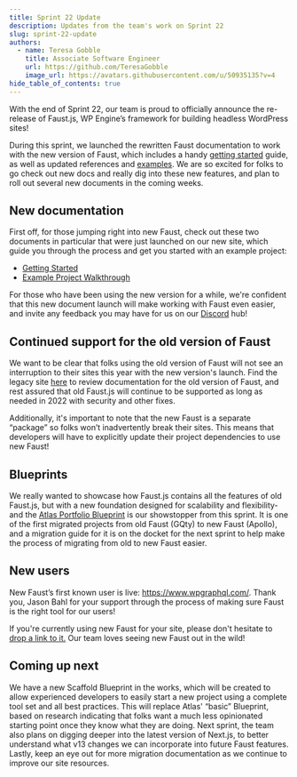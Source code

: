 ```yaml
---
title: Sprint 22 Update
description: Updates from the team's work on Sprint 22
slug: sprint-22-update
authors:
  - name: Teresa Gobble
    title: Associate Software Engineer
    url: https://github.com/TeresaGobble
    image_url: https://avatars.githubusercontent.com/u/50935135?v=4
hide_table_of_contents: true
---
```


With the end of Sprint 22, our team is proud to officially announce the re-release of Faust.js, WP Engine’s framework for building headless WordPress sites!

During this sprint, we launched the rewritten Faust documentation to work with the new version of Faust, which includes a handy [getting started](https://faustjs.org/docs/getting-started) guide, as well as updated references and [examples](https://faustjs.org/docs/next/guides/project-walkthrough). We are so excited for folks to go check out new docs and really dig into these new features, and plan to roll out several new documents in the coming weeks.

<!--truncate-->

## New documentation

First off, for those jumping right into new Faust, check out these two documents in particular that were just launched on our new site, which guide you through the process and get you started with an example project:

* [Getting Started](https://faustjs.org/docs/getting-started)
* [Example Project Walkthrough](https://faustjs.org/docs/next/guides/project-walkthrough)

For those who have been using the new version for a while, we're confident that this new document launch will make working with Faust even easier, and invite any feedback you may have for us on our [Discord](https://discord.gg/J2khkF9XYK) hub!

## Continued support for the old version of Faust

We want to be clear that folks using the old version of Faust will not see an interruption to their sites this year with the new version's launch. Find the legacy site [here](https://legacy.faustjs.org/) to review documentation for the old version of Faust, and rest assured that old Faust.js will continue to be supported as long as needed in 2022 with security and other fixes.

Additionally, it's important to note that the new Faust is a separate “package” so folks won’t inadvertently break their sites. This means that developers will have to explicitly update their project dependencies to use new Faust!

## Blueprints

We really wanted to showcase how Faust.js contains all the features of old Faust.js, but with a new foundation designed for scalability and flexibility- and the [Atlas Portfolio Blueprint](https://github.com/wpengine/atlas-blueprint-portfolio/pull/96) is our showstopper from this sprint. It is one of the first migrated projects from old Faust (GQty) to new Faust (Apollo), and a migration guide for it is on the docket for the next sprint to help make the process of migrating from old to new Faust easier.

## New users

New Faust’s first known user is live: https://www.wpgraphql.com/. Thank you, Jason Bahl for your support through the process of making sure Faust is the right tool for our users!

If you're currently using new Faust for your site, please don't hesitate to [drop a link to it.](https://discord.gg/J2khkF9XYK) Our team loves seeing new Faust out in the wild!

## Coming up next

We have a new Scaffold Blueprint in the works, which will be created to allow experienced developers to easily start a new project using a complete tool set and all best practices. This will replace Atlas' “basic” Blueprint, based on research indicating that folks want a much less opinionated starting point once they know what they are doing. Next sprint, the team also plans on digging deeper into the latest version of Next.js, to better understand what v13 changes we can incorporate into future Faust features. Lastly, keep an eye out for more migration documentation as we continue to improve our site resources.
